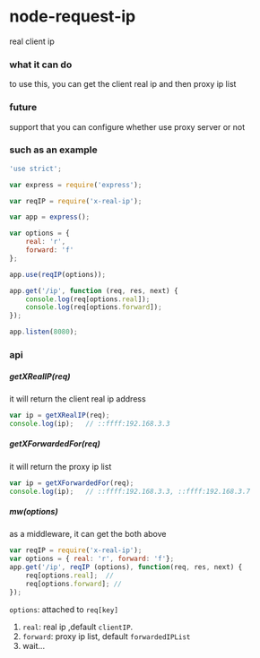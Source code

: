 # node-request-ip
real client ip

### what it can do
to use this, you can get the client real ip and then proxy ip list

### future
support that you can configure whether use proxy server or not

### such as an example
```js
'use strict';

var express = require('express');

var reqIP = require('x-real-ip');

var app = express();

var options = {
	real: 'r',
	forward: 'f'
};

app.use(reqIP(options));

app.get('/ip', function (req, res, next) {
	console.log(req[options.real]);
	console.log(req[options.forward]);
});

app.listen(8080);
```

### api

##### getXRealIP(req)
it will return the client real ip address
```js
var ip = getXRealIP(req);
console.log(ip);   // ::ffff:192.168.3.3
```

##### getXForwardedFor(req)
it will return the proxy ip list
```js
var ip = getXForwardedFor(req);
console.log(ip);   // ::ffff:192.168.3.3, ::ffff:192.168.3.7
```

##### mw(options)
as a middleware, it can get the both above
```js
var reqIP = require('x-real-ip');
var options = { real: 'r', forward: 'f'};
app.get('/ip', reqIP (options), function(req, res, next) {
    req[options.real];  // 
    req[options.forward]; //
});
```

`options`: attached to `req[key]`
1. `real`: real ip ,default `clientIP`.
2. `forward`: proxy ip list, default `forwardedIPList`
3. wait...
